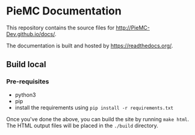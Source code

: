PieMC Documentation
===========================

This repository contains the source files for http://PieMC-Dev.github.io/docs/.

The documentation is built and hosted by https://readthedocs.org/.

Build local
-----------

### Pre-requisites
- python3
- pip
- install the requirements using `pip install -r requirements.txt`

Once you've done the above, you can build the site by running `make html`.
The HTML output files will be placed in the `./build` directory.

